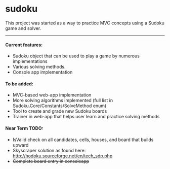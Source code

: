 # sudoku
This project was started as a way to practice MVC concepts using a Sudoku game and solver.

<hr>

<h4>Current features:</h4>
<ul>
<li>Sudoku object that can be used to play a game by numerous implementations</li>
<li>Various solving methods.</li>
<li>Console app implementation</li>
</ul>

<h4>To be added:</h4>
<ul>
<li>MVC-based web-app implementation</li>
<li>More solving algorithms implemented (full list in Sudoku.Core/Constants/SolveMethod enum)</li>
<li>Tool to create and grade new Sudoku boards</li>
<li>Trainer in web-app that helps user learn and practice solving methods</li>
</ul>

<h4>Near Term TODO:</h4>
<ul>
<li>IsValid check on all candidates, cells, houses, and board that builds upward</li>
<li>Skyscraper solution as found here: <a href="http://hodoku.sourceforge.net/en/tech_sdp.php">http://hodoku.sourceforge.net/en/tech_sdp.php</a></li>
<li><s>Complete board entry in consoleapp</s></li>
</ul>